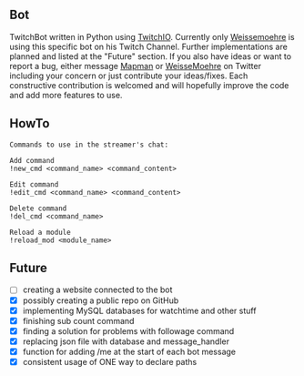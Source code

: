 Bot
---
TwitchBot written in Python using [TwitchIO](https://github.com/TwitchIO/TwitchIO).
Currently only [Weissemoehre](https://www.twitch.tv/weissemoehre) is using this  specific bot on his Twitch Channel.
Further implementations are planned and listed at the "Future" section. If you also have ideas or want
to report a bug, either message [Mapman](https://twitter.com/MapManagement) or
[WeisseMoehre](https://twitter.com/WeisseMoehre) on Twitter including your concern or just contribute your ideas/fixes.
Each constructive contribution is welcomed and will hopefully improve the code and add more features to use.

HowTo
-------
    Commands to use in the streamer's chat:
     
    Add command
    !new_cmd <command_name> <command_content>
    
    Edit command
    !edit_cmd <command_name> <command_content>
    
    Delete command
    !del_cmd <command_name>
    
    Reload a module
    !reload_mod <module_name>

Future
------
- [ ] creating a website connected to the bot
- [x] possibly creating a public repo on GitHub 
- [x] implementing MySQL databases for watchtime and other stuff
- [x] finishing sub count command
- [x] finding a solution for problems with followage command
- [x] replacing json file with database and message_handler
- [x] function for adding /me at the start of each bot message
- [x] consistent usage of ONE way to declare paths
